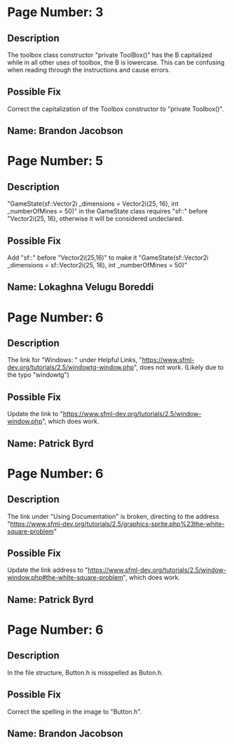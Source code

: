 # Page Number: 3

## Description
The toolbox class constructor "private ToolBox()" has the B capitalized while in all other uses of toolbox, the B is lowercase. This can be confusing when reading through the instructions and cause errors. 

## Possible Fix
Correct the capitalization of the Toolbox constructor to "private Toolbox()".

## Name: Brandon Jacobson

# Page Number: 5

## Description
"GameState(sf::Vector2i _dimensions = Vector2i(25, 16), int _numberOfMines = 50)" in the GameState class requires "sf::" before "Vector2i(25, 16), otherwise it will be considered undeclared.

## Possible Fix
Add "sf::" before "Vector2i(25,16)" to make it "GameState(sf::Vector2i _dimensions = sf::Vector2i(25, 16), int _numberOfMines = 50)"

## Name: Lokaghna Velugu Boreddi

# Page Number: 6

## Description
The link for "Windows: " under Helpful Links, "https://www.sfml-dev.org/tutorials/2.5/windowtg-window.php", does not work. (Likely due to the typo "windowtg")

## Possible Fix
Update the link to "https://www.sfml-dev.org/tutorials/2.5/window-window.php", which does work.

## Name: Patrick Byrd


# Page Number: 6

## Description
The link under "Using Documentation" is broken, directing to the address "https://www.sfml-dev.org/tutorials/2.5/graphics-sprite.php%23the-white-square-problem"

## Possible Fix
Update the link address to "https://www.sfml-dev.org/tutorials/2.5/window-window.php#the-white-square-problem", which does work.

## Name: Patrick Byrd


# Page Number: 6

## Description
In the file structure, Button.h is misspelled as Buton.h. 

## Possible Fix
Correct the spelling in the image to "Button.h".

## Name: Brandon Jacobson
